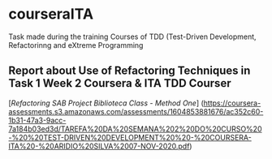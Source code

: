 # courseraITA
Task made during the training Courses of TDD (Test-Driven Development, Refactorinng and eXtreme Programming

## Report about Use of Refactoring Techniques in Task 1 Week 2 Coursera & ITA  TDD Courser

[*Refactoring SAB Project  Biblioteca Class - Method One*] 
(https://coursera-assessments.s3.amazonaws.com/assessments/1604853881676/ac352c60-1b31-47a3-9acc-7a184b03ed3d/TAREFA%20DA%20SEMANA%202%20DO%20CURSO%20-%20%20TEST-DRIVEN%20DEVELOPMENT%20%20-%20COURSERA-ITA%20-%20ARIDIO%20SILVA%2007-NOV-2020.pdf)

